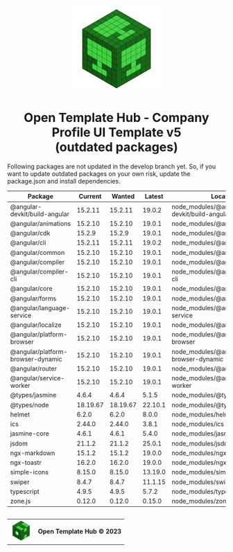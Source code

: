 <p align="center">
  <a href="https://opentemplatehub.com">
    <img src="https://raw.githubusercontent.com/open-template-hub/open-template-hub.github.io/master/assets/logo/ui/web-ui-logo.png" alt="Logo" width=200>
  </a>
</p>


<h1 align="center">
Open Template Hub - Company Profile UI Template v5
  <br/>
(outdated packages)
</h1>

Following packages are not updated in the develop branch yet. So, if you want to update outdated packages on your own risk, update the package.json and install dependencies.

| Package | Current | Wanted | Latest | Location |
| --- | --- | --- | --- | --- |
| @angular-devkit/build-angular | 15.2.11 | 15.2.11 | 19.0.2 | node_modules/@angular-devkit/build-angular |
| @angular/animations | 15.2.10 | 15.2.10 | 19.0.1 | node_modules/@angular/animations |
| @angular/cdk | 15.2.9 | 15.2.9 | 19.0.1 | node_modules/@angular/cdk |
| @angular/cli | 15.2.11 | 15.2.11 | 19.0.2 | node_modules/@angular/cli |
| @angular/common | 15.2.10 | 15.2.10 | 19.0.1 | node_modules/@angular/common |
| @angular/compiler | 15.2.10 | 15.2.10 | 19.0.1 | node_modules/@angular/compiler |
| @angular/compiler-cli | 15.2.10 | 15.2.10 | 19.0.1 | node_modules/@angular/compiler-cli |
| @angular/core | 15.2.10 | 15.2.10 | 19.0.1 | node_modules/@angular/core |
| @angular/forms | 15.2.10 | 15.2.10 | 19.0.1 | node_modules/@angular/forms |
| @angular/language-service | 15.2.10 | 15.2.10 | 19.0.1 | node_modules/@angular/language-service |
| @angular/localize | 15.2.10 | 15.2.10 | 19.0.1 | node_modules/@angular/localize |
| @angular/platform-browser | 15.2.10 | 15.2.10 | 19.0.1 | node_modules/@angular/platform-browser |
| @angular/platform-browser-dynamic | 15.2.10 | 15.2.10 | 19.0.1 | node_modules/@angular/platform-browser-dynamic |
| @angular/router | 15.2.10 | 15.2.10 | 19.0.1 | node_modules/@angular/router |
| @angular/service-worker | 15.2.10 | 15.2.10 | 19.0.1 | node_modules/@angular/service-worker |
| @types/jasmine | 4.6.4 | 4.6.4 | 5.1.5 | node_modules/@types/jasmine |
| @types/node | 18.19.67 | 18.19.67 | 22.10.1 | node_modules/@types/node |
| helmet | 6.2.0 | 6.2.0 | 8.0.0 | node_modules/helmet |
| ics | 2.44.0 | 2.44.0 | 3.8.1 | node_modules/ics |
| jasmine-core | 4.6.1 | 4.6.1 | 5.4.0 | node_modules/jasmine-core |
| jsdom | 21.1.2 | 21.1.2 | 25.0.1 | node_modules/jsdom |
| ngx-markdown | 15.1.2 | 15.1.2 | 19.0.0 | node_modules/ngx-markdown |
| ngx-toastr | 16.2.0 | 16.2.0 | 19.0.0 | node_modules/ngx-toastr |
| simple-icons | 8.15.0 | 8.15.0 | 13.19.0 | node_modules/simple-icons |
| swiper | 8.4.7 | 8.4.7 | 11.1.15 | node_modules/swiper |
| typescript | 4.9.5 | 4.9.5 | 5.7.2 | node_modules/typescript |
| zone.js | 0.12.0 | 0.12.0 | 0.15.0 | node_modules/zone.js |

<table align="right"><tr><td><a href="https://opentemplatehub.com"><img src="https://raw.githubusercontent.com/open-template-hub/open-template-hub.github.io/master/assets/logo/brand-logo.png" width="50px" alt="oth"/></a></td><td><b>Open Template Hub © 2023</b></td></tr></table>

